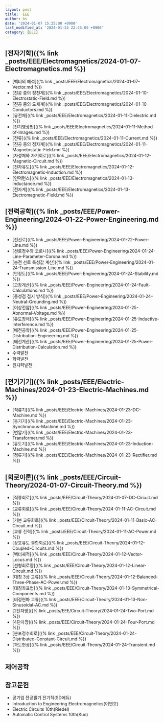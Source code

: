 ```yaml
---
layout: post
title:  EEE
author: bs
date: '2024-01-07 15:25:00 +0900'
last_modified_at: '2024-01-25 22:45:00 +0900'
category: [EEE]
---
```


## [전자기학]({% link _posts/EEE/Electromagnetics/2024-01-07-Electromagnetics.md %})
- [벡터의 해석]({% link _posts/EEE/Electromagnetics/2024-01-07-Vector.md %})
- [진공 중의 정전계]({% link _posts/EEE/Electromagnetics/2024-01-10-Electrostatic-Field.md %})
- [진공 중의 도체계]({% link _posts/EEE/Electromagnetics/2024-01-10-Conductors.md %})
- [유전체]({% link _posts/EEE/Electromagnetics/2024-01-11-Dielectric.md %})
- [전기영상법]({% link _posts/EEE/Electromagnetics/2024-01-11-Method-of-Images.md %})
- [전류]({% link _posts/EEE/Electromagnetics/2024-01-11-Current.md %})
- [진공 중의 정자계]({% link _posts/EEE/Electromagnetics/2024-01-11-Magnetostatic-Field.md %})
- [자성체와 자기회로]({% link _posts/EEE/Electromagnetics/2024-01-12-Magnetic-Circuit.md %})
- [전자유도]({% link _posts/EEE/Electromagnetics/2024-01-12-Electromagnetic-Induction.md %})
- [인덕턴스]({% link _posts/EEE/Electromagnetics/2024-01-13-Inductance.md %})
- [전자계]({% link _posts/EEE/Electromagnetics/2024-01-13-Electromagnetic-Field.md %})

## [전력공학]({% link _posts/EEE/Power-Engineering/2024-01-22-Power-Engineering.md %})
- [전선로]({% link _posts/EEE/Power-Engineering/2024-01-22-Power-Line.md %})
- [선로정수와 코로나]({% link _posts/EEE/Power-Engineering/2024-01-24-Line-Parameter-Corona.md %})
- [송전 선로 특성값 계산]({% link _posts/EEE/Power-Engineering/2024-01-24-Transmission-Line.md %})
- [안정도]({% link _posts/EEE/Power-Engineering/2024-01-24-Stability.md %})
- [고장계산]({% link _posts/EEE/Power-Engineering/2024-01-24-Fault-Calculations.md %})
- [중성점 접지 방식]({% link _posts/EEE/Power-Engineering/2024-01-24-Neutral-Grounding.md %})
- [이상전압]({% link _posts/EEE/Power-Engineering/2024-01-25-Abnormal-Voltage.md %})
- [유도장해]({% link _posts/EEE/Power-Engineering/2024-01-25-Inductive-Interference.md %})
- [배전공학]({% link _posts/EEE/Power-Engineering/2024-01-25-Distribution-Engineering.md %})
- [배전계산]({% link _posts/EEE/Power-Engineering/2024-01-25-Power-Distribution-Calculation.md %})
- 수력발전
- 화력발전
- 원자력발전

## [전기기기]({% link _posts/EEE/Electric-Machines/2024-01-23-Electric-Machines.md %})
- [직류기]({% link _posts/EEE/Electric-Machines/2024-01-23-DC-Machine.md %})
- [동기기]({% link _posts/EEE/Electric-Machines/2024-01-23-Synchronous-Machine.md %})
- [변압기]({% link _posts/EEE/Electric-Machines/2024-01-23-Transformer.md %})
- [유도기]({% link _posts/EEE/Electric-Machines/2024-01-23-Induction-Machine.md %})
- [정류기]({% link _posts/EEE/Electric-Machines/2024-01-23-Rectifier.md %})

## [회로이론]({% link _posts/EEE/Circuit-Theory/2024-01-07-Circuit-Theory.md %})
- [직류회로]({% link _posts/EEE/Circuit-Theory/2024-01-07-DC-Circuit.md %})
- [교류회로]({% link _posts/EEE/Circuit-Theory/2024-01-11-AC-Circuit.md %})
- [기본 교류회로]({% link _posts/EEE/Circuit-Theory/2024-01-11-Basic-AC-Circuit.md %})
- [교류 전력]({% link _posts/EEE/Circuit-Theory/2024-01-11-AC-Power.md %})
- [상호유도 결합회로]({% link _posts/EEE/Circuit-Theory/2024-01-12-Coupled-Circuits.md %})
- [벡터궤적]({% link _posts/EEE/Circuit-Theory/2024-01-12-Vector-Locus.md %})
- [선형회로망]({% link _posts/EEE/Circuit-Theory/2024-01-12-Linear-Circuit.md %})
- [대칭 3상 교류]({% link _posts/EEE/Circuit-Theory/2024-01-12-Balanced-Three-Phase-AC-Power.md %})
- [대칭좌표법]({% link _posts/EEE/Circuit-Theory/2024-01-13-Symmetrical-Components.md %})
- [비정현파 교류]({% link _posts/EEE/Circuit-Theory/2024-01-13-Non-Sinusoidal-AC.md %})
- [2단자망]({% link _posts/EEE/Circuit-Theory/2024-01-24-Two-Port.md %})
- [4단자망]({% link _posts/EEE/Circuit-Theory/2024-01-24-Four-Port.md %})
- [분포정수회로]({% link _posts/EEE/Circuit-Theory/2024-01-24-Distributed-Constant-Circuit.md %})
- [과도현상]({% link _posts/EEE/Circuit-Theory/2024-01-24-Transient.md %})

## 제어공학

## 참고문헌
- 공기업 전공필기 전기직(SD에듀)
- Introduction to Engineering Electromagnetics(이연호)
- Electric Circuits 10th(Riedel)
- Automatic Control Systems 10th(Kuo)